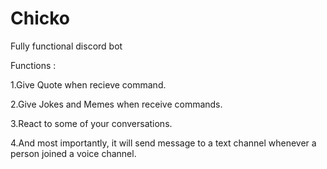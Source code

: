 # Chicko
Fully functional discord bot

Functions :

1.Give Quote when recieve command.

2.Give Jokes and Memes when receive commands.

3.React to some of your conversations.

4.And most importantly, it will send message to a text channel whenever a person joined a voice channel.
